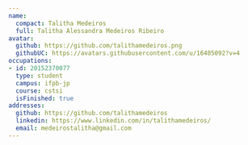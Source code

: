 ```yaml
---
name:
  compact: Talitha Medeiros
  full: Talitha Alessandra Medeiros Ribeiro
avatar:
  github: https://github.com/talithamedeiros.png
  githubUC: https://avatars.githubusercontent.com/u/16405092?v=4
occupations:
- id: 20152370077
  type: student
  campus: ifpb-jp
  course: cstsi
  isFinished: true
addresses:
  github: https://github.com/talithamedeiros
  linkedin: https://www.linkedin.com/in/talithamedeiros/
  email: medeirostalitha@gmail.com
---
```


